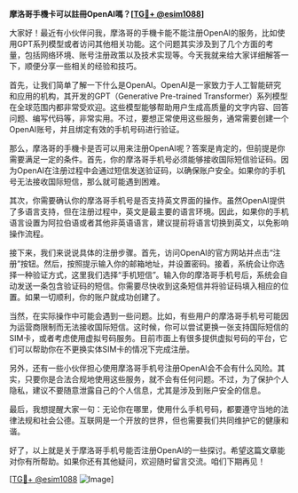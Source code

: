 **摩洛哥手機卡可以註冊OpenAI嗎？[[TG💪+ @esim1088](https://t.me/s/esim1088)]**

大家好！最近有小伙伴问我，摩洛哥的手機卡能不能注册OpenAI的服务，比如使用GPT系列模型或者访问其他相关功能。这个问题其实涉及到了几个方面的考量，包括网络环境、账号注册政策以及技术实现等。今天我就来给大家详细解答一下，顺便分享一些相关的经验和技巧。

首先，让我们简单了解一下什么是OpenAI。OpenAI是一家致力于人工智能研究和应用的机构，其开发的GPT（Generative Pre-trained Transformer）系列模型在全球范围内都非常受欢迎。这些模型能够帮助用户生成高质量的文字内容、回答问题、编写代码等，非常实用。不过，要想正常使用这些服务，通常需要创建一个OpenAI账号，并且绑定有效的手机号码进行验证。

那么，摩洛哥的手機卡是否可以用来注册OpenAI呢？答案是肯定的，但前提是你需要满足一定的条件。首先，你的摩洛哥手机号必须能够接收国际短信验证码。因为OpenAI在注册过程中会通过短信发送验证码，以确保账户安全。如果你的手机号无法接收国际短信，那么就可能遇到困难。

其次，你需要确认你的摩洛哥手机号是否支持英文界面的操作。虽然OpenAI提供了多语言支持，但在注册过程中，英文是最主要的语言环境。因此，如果你的手机语言设置为阿拉伯语或者其他非英语语言，建议提前将语言切换到英文，以免影响操作流程。

接下来，我们来说说具体的注册步骤。首先，访问OpenAI的官方网站并点击“注册”按钮。然后，按照提示输入你的邮箱地址，并设置密码。接着，系统会让你选择一种验证方式，这里我们选择“手机短信”。输入你的摩洛哥手机号后，系统会自动发送一条包含验证码的短信。你需要尽快收到这条短信并将验证码填入相应的位置。如果一切顺利，你的账户就成功创建了。

当然，在实际操作中可能会遇到一些问题。比如，有些用户的摩洛哥手机号可能因为运营商限制而无法接收国际短信。这时候，你可以尝试更换一张支持国际短信的SIM卡，或者考虑使用虚拟号码服务。目前市面上有很多提供虚拟号码的平台，它们可以帮助你在不更换实体SIM卡的情况下完成注册。

另外，还有一些小伙伴担心使用摩洛哥手机号注册OpenAI会不会有什么风险。其实，只要你是合法合规地使用这些服务，就不会有任何问题。不过，为了保护个人隐私，建议不要随意泄露自己的个人信息，尤其是涉及到账户安全的信息。

最后，我想提醒大家一句：无论你在哪里，使用什么手机号码，都要遵守当地的法律法规和社会公德。互联网是一个开放的世界，但也需要我们共同维护它的健康和谐。

好了，以上就是关于摩洛哥手机号能否注册OpenAI的一些探讨。希望这篇文章能对你有所帮助。如果你还有其他疑问，欢迎随时留言交流。咱们下期再见！

[[TG💪+ @esim1088](https://t.me/s/esim1088) ![Image](https://i.postimg.cc/4NQfJmqS/Snipaste-2025-05-13-00-14-12.png)]